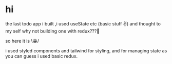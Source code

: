 # hi

the last todo app i built ,i used useState etc (basic stuff ✌) and thought to my self why not building one with redux???🧐


so here it is \😀/



i used styled components and tailwind for styling, and for managing state as you can guess i used basic redux.
